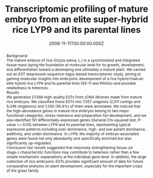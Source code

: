 ﻿---
title: Transcriptomic profiling of mature embryo from an elite super-hybrid rice LYP9 and its parental lines

# Authors
# If you created a profile for a user (e.g. the default `admin` user), write the username (folder name) here 
# and it will be replaced with their full name and linked to their profile.
authors:
  - Xiaomeng Ge
  - Wei-Hua Chen
  - Shuhui Song
  - Weiwei Wang
  - Songnian Hu
  - Jun Yu

# Author notes (optional)
author_notes:
  - 
  - 
  - 
  - 
  - "Corresponding author"
  - "Corresponding author"
date: 2008-11-11T00:00:00.000Z
doi: 10.1186/1471-2229-8-114

# Schedule page publish date (NOT publication's date).
publishDate: "2017-01-01T00:00:00Z"

# Publication type.
# Legend: 0 = Uncategorized; 1 = Conference paper; 2 = Journal article;
# 3 = Preprint / Working Paper; 4 = Report; 5 = Book; 6 = Book section;
# 7 = Thesis; 8 = Patent
publication_types: ["2"]

# Publication name and optional abbreviated publication name.
publication: Journal of Biotechnology
publication_short: 

abstract: >-
  Background


  The mature embryo of rice (Oryza sativa, L.) is a synchronized and integrated tissue mass laying the foundation at molecular level for its growth, development, and differentiation toward a developing and ultimately a mature plant. We carried out an EST (expressed-sequence-tags)-based transcriptomic study, aiming at gaining molecular insights into embryonic development of a rice hybrid triad–an elite hybrid rice LYP9 and its parental lines (93-11 and PA64s)–and possible relatedness to heterosis.


  Results


  We generated 27,566 high-quality ESTs from cDNA libraries made from mature rice embryos. We classified these ESTs into 7,557 unigenes (2,511 contigs and 5,046 singletons) and 7,250 (95.9%) of them were annotated. We noticed that the high-abundance genes in mature rice embryos belong to two major functional categories, stress-tolerance and preparation-for-development, and we also identified 191 differentially-expressed genes (General Chi-squared test, P-value <= 0.05) between LYP9 and its parental lines, representing typical expression patterns including over-dominance, high- and low-parent dominance, additivity, and under-dominance. In LYP9, the majority of embryo-associated genes were found not only abundantly and specifically enriched but also significantly up-regulated.


  Conclusion
  Our results suggested that massively strengthening tissue-(or stage-) characteristic functions may contribute to heterosis rather than a few simple mechanistic explanations at the individual gene level. In addition, the large collection of rice embryonic ESTs provides significant amount of data for future comparative analyses on plant development, especially for the important crops of the grass family.

# Summary. An optional shortened abstract.
summary: 

tags: []

# Display this page in the Featured widget?
featured: true



url_pdf: ''
url_code: ''
url_dataset: ''
url_poster: ''
url_project: ''
url_slides: ''
url_source: ''
url_video: ''

---

